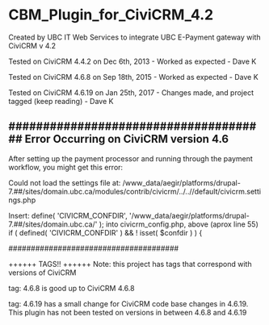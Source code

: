 CBM_Plugin_for_CiviCRM_4.2
==========================
Created by UBC IT Web Services to integrate UBC E-Payment gateway with CiviCRM v 4.2

Tested on CiviCRM 4.4.2 on Dec 6th, 2013 - Worked as expected - Dave K

Tested on CiviCRM 4.6.8 on Sep 18th, 2015 - Worked as expected - Dave K

Tested on CiviCRM 4.6.19 on Jan 25th, 2017 - Changes made, and project tagged (keep reading) - Dave K



######################################
Error Occurring on CiviCRM version 4.6
--------------------------------------
After setting up the payment processor and running through the payment workflow, you might get this error:

Could not load the settings file at: /www_data/aegir/platforms/drupal-7.##/sites/domain.ubc.ca/modules/contrib/civicrm/../..//default/civicrm.settings.php

Insert:
define( 'CIVICRM_CONFDIR', '/www_data/aegir/platforms/drupal-7.##/sites/domain.ubc.ca/' );
into civicrm_config.php, above
(aprox line 55) if ( defined( 'CIVICRM_CONFDIR' ) && ! isset( $confdir ) ) {

######################################



++++++
TAGS!!
++++++
Note: this project has tags that correspond with versions of CiviCRM

tag: 4.6.8 is good up to CiviCRM 4.6.8

tag: 4.6.19 has a small change for CiviCRM code base changes in 4.6.19.  This plugin has not been tested on versions in between 4.6.8 and 4.6.19


